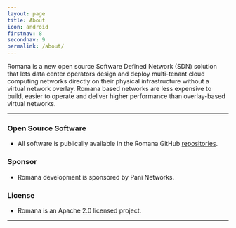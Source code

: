```yaml
---
layout: page
title: About
icon: android
firstnav: 8
secondnav: 9
permalink: /about/
---
```

Romana is a new open source Software Defined Network (SDN) solution that lets data center operators design and deploy multi-tenant cloud computing networks directly on their physical infrastructure without a virtual network overlay. Romana based networks are less expensive to build, easier to operate and deliver higher performance than overlay-based virtual networks.

----

### Open Source Software

- All software is publically available in the Romana GitHub [repositories](www.github.com/romana).

### Sponsor

- Romana development is sponsored by Pani Networks.

### License

- Romana is an Apache 2.0 licensed project.

---

